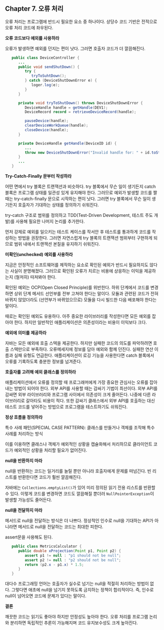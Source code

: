 ## Chapter 7. 오류 처리

   오류 처리는 프로그램에 반드시 필요한 요소 중 하나이다. 상당수 코드 기반은 전적으로 오류 처리 코드에 좌우된다.

   **오류 코드보다 예외를 사용하라**

   오류가 발생하면 예외를 던지는 편이 낫다. 그러면 호출자 코드가 더 깔끔해진다.

   ~~~java
      public class DeviceController {
         ...
         public void sendShutDown() {
            try {
               tryToSuhtDown();
            } catch (DeviceShutDownError e) {
               loger.log(e);
            }
         }

         private void tryToShutDown() throws DeviceShutDownError {
            DeviceHandle handle = getHandle(DEV1);
            DeviceRecord record = retrieveDeviceRecord(handle);

            pauseDevice(handle);
            clearDeviceWorkQueue(handle);
            closeDevice(handle);
         }

         private DeviceHandle getHandle(DeviceID id) {
            ...
            throw new DeviceShutDownError("Invalid handle for: " + id.toString());
         }
         ...
      }
   ~~~

   **Try-Catch-Finally 문부터 작성하라**

   어떤 면에서 try 블록은 트랜잭션과 비슷하다. try 블록에서 무슨 일이 생기든지 catch 블록은 프로그램 상태를 일관성 있게 유지해야 한다. 그러므로 예외가 발생할 코드를 짤 때는 try-catch-finally 문으로 시작하는 편이 낫다. 그러면 try 블록에서 무슨 일이 생기든지 호출자가 기대하는 상태를 정의하기 쉬워진다.

   try-catch 구조로 범위를 정의하고 TDD(Test-Driven Development, 테스트 주도 개발)를 사용해 필요한 나머지 논리를 추가한다. 

   먼저 강제로 예외를 일으키는 테스트 케이스를 작서안 후 테스트를 통과하게 코드를 작성하는 방법을 권장한다. 그러면 자연스럽게 try 블록의 트랜잭션 범위부터 구현하게 되므로 범위 내에서 트랜잭션 본질을 유지하기 쉬워진다.

   **미확인(unchecked) 예외를 사용하라**

   지금은 안정적인 소프트웨어를 제작하는 요소로 확인된 예외가 반드시 필요하지도 않다는 사실이 분명해졌다. 그러므로 확인된 오류가 치르는 비용에 상응하는 이익을 제공하는지 (철저히) 따져봐야 한다. 
   
   확인된 예외는 OCP(Open Closed Principle)를 위반한다. 하위 단계에서 코드를 변경하면 상위 단계 메서드 선언부를 전부 고쳐야 한다는 말이다. 모듈과 관련된 코드가 전혀 바뀌지 않았더라도 (선언부가 바뀌었으므로) 모듈을 다시 빌드한 다음 배포해야 한다는 말이다.

   때로는 확인된 예외도 유용하다. 아주 중요한 라이브러리를 작성한다면 모든 예외를 잡아야 한다. 하지만 일반적인 애플리케이션은 의존성이라는 비용이 이익보다 크다.

   **예외에 의미를 제공하라**

   자바는 모든 예외에 호출 스텍을 제공한다. 하지만 실패한 코드의 의도를 파악하려면 호출 스택만으로 부족하다. 오류메세지에 정보를 담아 예외와 함께 던진다. 실패한 연산 이름과 실패 유형도 언급한다. 애플리케이션이 로깅 기능을 사용한다면 catch 블록에서 오류를 기록하도록 충분한 정보를 넘겨준다.

   **호출자를 고려해 예외 클래스를 정의하라**

   애플리케이션에서 오류를 정의할 때 프로그래머에게 가장 중요한 관심사는 오류를 잡아내는 방법이 되어야 한다. 외부 API를 사용할 때는 감싸기 기법이 최선이다. 외부 API를 감싸면 외부 라이브러리와 프로그램 사이에서 의존성이 크게 줄어든다. 나중에 다른 라이브러리로 갈아타도 비용이 적다. 또한 감싸기 클래스에서 외부 API를 호출하는 대신 테스트 코드를 넣어주는 방법으로 프로그램을 테스트하기도 쉬워진다.

   **정상 흐름을 정의하라**

   특수 사례 패턴(SPECIAL CASE PATTERN): 클래스를 만들거나 객체를 조작해 특수 사례를 처리하는 방식

   이를 이용하면 클래스나 객체가 예외적인 상황을 캡슐화해서 처리하므로 클라이언트 코드가 예외적인 상황을 처리할 필요가 없어진다. 

   **null을 반환하지 마라**

   null을 반환하는 코드는 일거리를 늘릴 뿐만 아니라 호출자에게 문제를 떠넘긴다. 빈 리스트를 반환한다면 코드가 훨씬 깔끔해진다. 

   자바에는 ```Collections.emptyList()```가 있어 미리 정의된 읽기 전용 리스트를 반환할 수 있다. 이렇게 코드를 변경하면 코드도 깔끔해질 뿐더러 ```NullPointerException```이 발생할 가능성도 줄어든다.
   
   **null을 전달하지 마라**

   메서드로 null을 전달하는 방식은 더 나쁘다. 정상적인 인수로 null을 기대하는 API가 아니라면 메서드로 null을 전달하는 코드는 최대한 피한다. 

   assert문을 사용해도 된다.

   ~~~java
      public class MetricsCalculator {
         public double xProjection(Point p1, Point p2) {
            assert p1 != null : "p1 should not be null";
            assert p2 != null : "p2 should not be null";
            return (p2.x - p1.x) * 1.5;
         }
      }
   ~~~

   대다수 프로그래밍 언어는 호출자가 실수로 넘기는 null을 적절히 처리하는 방법이 없다. 그렇다면 애초에 null을 넘기지 못하도록 금지하는 정책이 합리적이다. 즉, 인수로 null이 넘어오면 코드에 문제가 있다는 말이다. 

   **결론**

   깨끗한 코드는 읽기도 좋아야 하지만 안정성도 높아야 한다. 오류 처리를 프로그램 논리와 분리하면 독립적인 추론이 가능해지며 코드 유지보수성도 크게 높아진다.